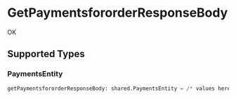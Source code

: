 # GetPaymentsfororderResponseBody

OK


## Supported Types

### PaymentsEntity

```python
getPaymentsfororderResponseBody: shared.PaymentsEntity = /* values here */
```

